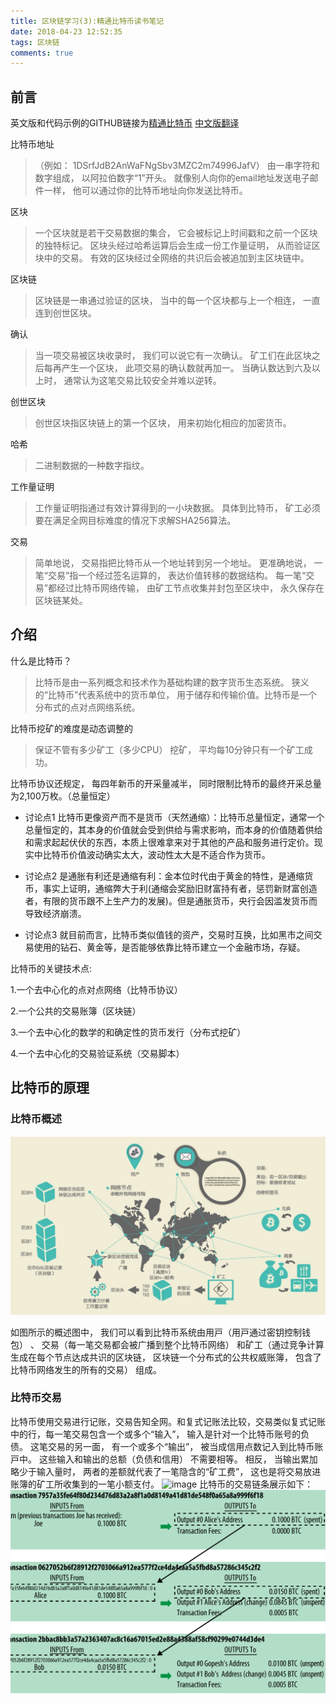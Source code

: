 ```yaml
---
title: 区块链学习(3):精通比特币读书笔记
date: 2018-04-23 12:52:35
tags: 区块链
comments: true
---
```


## 前言

英文版和代码示例的GITHUB链接为[精通比特币](https://github.com/bitcoinbook/bitcoinbook)
[中文版翻译](https://bitcoinbook.info/wp-content/translations/cmn/book.pdf)
<!-- more -->
⽐特币地址
>（例如： 1DSrfJdB2AnWaFNgSbv3MZC2m74996JafV） 由⼀串字符和数字组成， 以阿拉伯数字“1”开头。 就像别⼈向你的email地址发送电⼦邮件⼀样， 他可以通过你的⽐特币地址向你发送⽐特币。

区块
>⼀个区块就是若⼲交易数据的集合， 它会被标记上时间戳和之前⼀个区块的独特标记。 区块头经过哈希运算后会⽣成⼀份⼯作量证明， 从⽽验证区块中的交易。 有效的区块经过全⽹络的共识后会被追加到主区块链中。

区块链
>区块链是⼀串通过验证的区块， 当中的每⼀个区块都与上⼀个相连， ⼀直连到创世区块。

确认
>当⼀项交易被区块收录时， 我们可以说它有⼀次确认。 矿⼯们在此区块之后每再产⽣⼀个区块， 此项交易的确认数就再加⼀。 当确认数达到六及以上时， 通常认为这笔交易⽐较安全并难以逆转。

创世区块
>创世区块指区块链上的第⼀个区块， ⽤来初始化相应的加密货币。

哈希
>⼆进制数据的⼀种数字指纹。

⼯作量证明
>⼯作量证明指通过有效计算得到的⼀⼩块数据。 具体到⽐特币， 矿⼯必须要在满⾜全⽹⽬标难度的情况下求解SHA256算法。

交易
>简单地说， 交易指把⽐特币从⼀个地址转到另⼀个地址。 更准确地说， ⼀笔“交易”指⼀个经过签名运算的， 表达价值转移的数据结构。 每⼀笔“交易”都经过⽐特币⽹络传输， 由矿⼯节点收集并封包⾄区块中， 永久保存在区块链某处。

## 介绍

什么是比特币？
>⽐特币是由⼀系列概念和技术作为基础构建的数字货币⽣态系统。 狭义的“⽐特币”代表系统中的货币单位， ⽤于储存和传输价值。⽐特币是⼀个分布式的点对点⽹络系统。

比特币挖矿的难度是动态调整的
>保证不管有多少矿⼯（多少CPU） 挖矿， 平均每10分钟只有⼀个矿⼯成功。

⽐特币协议还规定， 每四年新币的开采量减半， 同时限制⽐特币的最终开采总量为2,100万枚。（总量恒定）

- 讨论点1 比特币更像资产而不是货币（天然通缩）：比特币总量恒定，通常一个总量恒定的，其本身的价值就会受到供给与需求影响，而本身的价值随着供给和需求起起伏伏的东西，本质上很难拿来对于其他的产品和服务进行定价。现实中比特币价值波动确实太大，波动性太大是不适合作为货币。

- 讨论点2 是通胀有利还是通缩有利：金本位时代由于黄金的特性，是通缩货币，事实上证明，通缩弊大于利(通缩会奖励旧财富持有者，惩罚新财富创造者，有限的货币跟不上生产力的发展)。但是通胀货币，央行会因滥发货币而导致经济崩溃。

- 讨论点3 就目前而言，比特币类似值钱的资产，交易时互换，比如黑市之间交易使用的钻石、黄金等，是否能够依靠比特币建立一个金融市场，存疑。

比特币的关键技术点:

1.⼀个去中⼼化的点对点⽹络（⽐特币协议）

2.⼀个公共的交易账簿（区块链）

3.⼀个去中⼼化的数学的和确定性的货币发⾏（分布式挖矿）

4.⼀个去中⼼化的交易验证系统（交易脚本）

## 比特币的原理

### 比特币概述

![image](https://raw.githubusercontent.com/shepherddog/LearningNote/master/PIC/bitcoin_overview.png)

如图所⽰的概述图中， 我们可以看到⽐特币系统由⽤⼾（⽤⼾通过密钥控制钱包） 、 交易（每⼀笔交易都会被⼴播到整个⽐特币⽹络） 和矿⼯（通过竞争计算⽣成在每个节点达成共识的区块链， 区块链⼀个分布式的公共权威账簿， 包含了⽐特币⽹络发⽣的所有的交易） 组成。

### 比特币交易

比特币使用交易进行记账，交易告知全网。和复式记账法比较，交易类似复式记账中的行，每⼀笔交易包含⼀个或多个“输⼊”， 输⼊是针对⼀个⽐特币账号的负债。 这笔交易的另⼀⾯， 有⼀个或多个“输出”， 被当成信⽤点数记⼊到⽐特币账⼾中。 这些输⼊和输出的总额（负债和信⽤） 不需要相等。 相反， 当输出累加略少于输⼊量时， 两者的差额就代表了⼀笔隐含的“矿⼯费”， 这也是将交易放进账簿的矿⼯所收集到的⼀笔⼩额⽀付。
![image](https://raw.githubusercontent.com/bitcoinbook/bitcoinbook/develop/images/mbc2_0203.png)
比特币的交易链条展示如下：
![image](https://raw.githubusercontent.com/bitcoinbook/bitcoinbook/develop/images/mbc2_0204.png)
